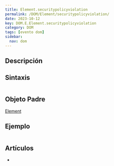 ```yaml
---
title: Element.securitypolicyviolation
permalink: /DOM/Element/securitypolicyviolation/
date: 2023-10-12
key: DOM.E.Element.securitypolicyviolation
category: DOM
tags: [evento dom]
sidebar:
  nav: dom
---
```


## Descripción


## Sintaxis


```javascript

```


## Objeto Padre


[Element](https://www.w3api.com/DOM/Element/)


## Ejemplo


```javascript

```


## Artículos

- 
